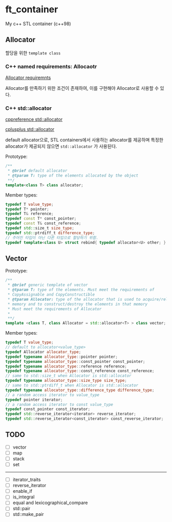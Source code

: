 # ft_container

My c++ STL container (c++98)

## Allocator

할당을 위한 `template class`

### C++ named requirements: Allocaotr

[Allocator requiremnts](https://en.cppreference.com/w/cpp/named_req/Allocator#cite_ref-1)

Allocator를 만족하기 위한 조건이 존재하여, 이를 구현해야 Allocator로 사용할 수 있다.

### C++ std::allocator

[cppreference std::allocator](https://en.cppreference.com/w/cpp/memory/allocator)

[cplusplus std::allocator](https://www.cplusplus.com/reference/memory/allocator/)

default allocator으로, STL containers에서 사용하는 allocator를 제공하며 특정한 allocator가 제공되지 않으면 `std::allocator` 가 사용된다.

Prototype:

```c++
/**
 * @brief default allocator
 * @tparam T: type of the elements allocated by the object
 **/
template<class T> class allocator;
```

Member types:

```c++
typedef T value_type;
typedef T* pointer;
typedef T& reference;
typedef const T* const_pointer;
typedef const T& const_reference;
typedef std::size_t size_type;
typedef std::ptrdiff_t difference_type;
// 주어진 타입이 아닌 다른 타입으로 할당하기 위함.
typedef template<class U> struct rebind{ typedef allocator<U> other; } rebind;
```

## Vector

Prototype:

```c++
/**
 * @brief generic template of vector
 * @tparam T: type of the elements. Must meet the requirements of
 * CopyAssignable and CopyConstructible
 * @tparam Allocator: type of the allocator that is used to acquire/release
 * memory and to construct/destroy the elements in that memory
 * Must meet the requirements of Allocator
 *
 **/
template <class T, class Allocator = std::allocator<T> > class vector;
```

Member types:

```c++
typedef T value_type;
// default to allocator<value_type>
typedef Allocator allocator_type;
typedef typename allocator_type::pointer pointer;
typedef typename allocator_type::const_pointer const_pointer;
typedef typename allocator_type::reference reference;
typedef typename allocator_type::const_reference const_reference;
// same to std::size_t when Allocator is std::allocator
typedef typename allocator_type::size_type size_type;
// same to std::ptrdiff_t when Allocator is std::allocator
typedef typename allocator_type::difference_type difference_type;
// a random access iterator to value_type
typedef pointer iterator;
// a random access iterator to const value_type
typedef const_pointer const_iterator;
typedef std::reverse_iterator<iterator> reverse_iterator;
typedef std::reverse_iterator<const_iterator> const_reverse_iterator;
```

## TODO

- [ ] vector
- [ ] map
- [ ] stack
- [ ] set

---

- [ ] iterator_traits
- [ ] reverse_iterator
- [ ] enable_if
- [ ] is_integral
- [ ] equal and lexicographical_compare
- [ ] std::pair
- [ ] std::make_pair
